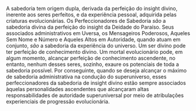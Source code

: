 ﻿A sabedoria tem origem dupla, derivada da perfeição do insight divino, inerente aos seres perfeitos, e da experiência pessoal, adquirida pelas criaturas evolucionárias. Os Perfeccionadores de Sabedoria <I>são</I> a sabedoria divina da perfeição do insight da Deidade do Paraíso. Seus associados administrativos em Uversa, os Mensageiros Poderosos, Aqueles Sem Nome e Número e Aqueles Altos em Autoridade, quando atuam em conjunto, <I>são</I> a sabedoria da experiência do universo. Um ser divino pode ter perfeição de conhecimento divino. Um mortal evolucionário pode, em algum momento, alcançar perfeição de conhecimento ascendente, no entanto, nenhum desses seres, sozinho, exaure os potenciais de toda a sabedoria possível. Por conseguinte, quando se deseja alcançar o máximo de sabedoria administrativa na condução do superuniverso, esses perfeccionadores da sabedoria de insight divino estão sempre associados àquelas personalidades ascendentes que alcançaram altas responsabilidades de autoridade superuniversal por meio de atribulações experienciais de progressão evolucionária.